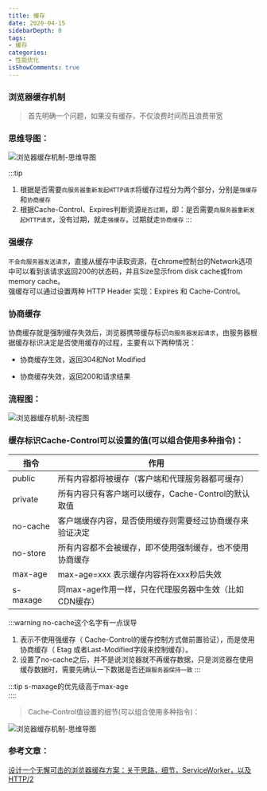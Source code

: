 ```yaml
---
title: 缓存
date: 2020-04-15
sidebarDepth: 0
tags:
- 缓存 
categories:
- 性能优化
isShowComments: true
---
```


### 浏览器缓存机制

> 首先明确一个问题，如果没有缓存，不仅浪费时间而且浪费带宽

### 思维导图：

![浏览器缓存机制-思维导图](/my-vue-press-blog/img/interview/cache_mind.jpeg)

:::tip
1. 根据是否需要`向服务器重新发起HTTP请求`将缓存过程分为两个部分，分别是`强缓存`和`协商缓存`
2. 根据Cache-Control、Expires判断资源`是否过期`，即：是否需要`向服务器重新发起HTTP请求`，没有过期，就走`强缓存`，过期就走`协商缓存`
:::

### 强缓存
`不会向服务器发送请求`，直接从缓存中读取资源，在chrome控制台的Network选项中可以看到该请求返回200的状态码，并且Size显示from disk cache或from memory cache。<br>
强缓存可以通过设置两种 HTTP Header 实现：Expires 和 Cache-Control。

### 协商缓存
协商缓存就是强制缓存失效后，浏览器携带缓存标识`向服务器发起请求`，由服务器根据缓存标识决定是否使用缓存的过程，主要有以下两种情况：
+ 协商缓存生效，返回304和Not Modified
- 协商缓存失效，返回200和请求结果

### 流程图：

![浏览器缓存机制-流程图](/my-vue-press-blog/img/interview/cache_diapragming.jpeg)



### 缓存标识Cache-Control可以设置的值(可以组合使用多种指令)：

| 指令                                          |   作用                             | 
| --------------------------------------------  | ----------------------------------- |
|        public                  |    所有内容都将被缓存（客户端和代理服务器都可缓存）    |
|        private                  |   所有内容只有客户端可以缓存，Cache-Control的默认取值    |
|        no-cache                |    客户端缓存内容，是否使用缓存则需要经过协商缓存来验证决定    |
|        no-store                  |  所有内容都不会被缓存，即不使用强制缓存，也不使用协商缓存    |
|        max-age                  |   max-age=xxx 表示缓存内容将在xxx秒后失效    |
|        s-maxage                  |  同max-age作用一样，只在代理服务器中生效（比如CDN缓存）|

:::warning no-cache这个名字有一点误导
1. 表示不使用强缓存（ Cache-Control的缓存控制方式做前置验证），而是使用协商缓存（ Etag 或者Last-Modified字段来控制缓存）。
2. 设置了no-cache之后，并不是说浏览器就不再缓存数据，只是浏览器在使用缓存数据时，需要先确认一下数据是否还`跟服务器保持一致`
:::

:::tip 
s-maxage的优先级高于max-age   
::::


> Cache-Control值设置的细节(可以组合使用多种指令)：

![浏览器缓存机制-思维导图](/my-vue-press-blog/img/interview/cache_control.jpeg)




### 参考文章：
<!-- [HTTP缓存和浏览器的本地存储](https://segmentfault.com/a/1190000020086923) -->
<!-- https://www.jianshu.com/p/54cc04190252 -->
[设计一个无懈可击的浏览器缓存方案：关于思路，细节，ServiceWorker，以及HTTP/2](https://zhuanlan.zhihu.com/p/28113197)